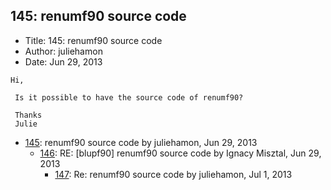 ## 145: renumf90 source code

- Title: 145: renumf90 source code
- Author: juliehamon
- Date: Jun 29, 2013
```
Hi,

 Is it possible to have the source code of renumf90?

 Thanks
 Julie
```

- [145](0145.md): renumf90 source code by juliehamon, Jun 29, 2013
    - [146](0146.md): RE: [blupf90] renumf90 source code by Ignacy Misztal, Jun 29, 2013
        - [147](0147.md): Re: renumf90 source code by juliehamon, Jul 1, 2013
